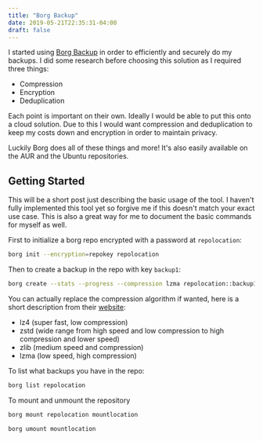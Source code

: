 ```yaml
---
title: "Borg Backup"
date: 2019-05-21T22:35:31-04:00
draft: false
---
```


I started using [Borg Backup](https://www.borgbackup.org/) in order to efficiently and securely do my backups. I did some research before choosing this solution as I required three things:

- Compression
- Encryption
- Deduplication

Each point is important on their own. Ideally I would be able to put this onto a cloud solution. Due to this I would want compression and deduplication to keep my costs down and encryption in order to maintain privacy.

Luckily Borg does all of these things and more! It's also easily available on the AUR and the Ubuntu repositories.

## Getting Started

This will be a short post just describing the basic usage of the tool. I haven't fully implemented this tool yet so forgive me if this doesn't match your exact use case. This is also a great way for me to document the basic commands for myself as well.

First to initialize a borg repo encrypted with a password at `repolocation`:

```bash
borg init --encryption=repokey repolocation
```

Then to create a backup in the repo with key `backup1`:

```bash
borg create --stats --progress --compression lzma repolocation::backup1 folderToBackup
```

You can actually replace the compression algorithm if wanted, here is a short description from their [website](https://borgbackup.readthedocs.io/en/stable/):

- lz4 (super fast, low compression)
- zstd (wide range from high speed and low compression to high compression and lower speed)
- zlib (medium speed and compression)
- lzma (low speed, high compression)

To list what backups you have in the repo:

```bash
borg list repolocation
```

To mount and unmount the repository

```bash
borg mount repolocation mountlocation
```

```bash
borg umount mountlocation
```

